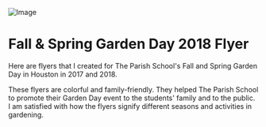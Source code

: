 ![Image](http://stellalimuel.com/img/portfolios/print/7A.jpg)

# Fall & Spring Garden Day 2018 Flyer
Here are flyers that I created for The Parish School's Fall and Spring Garden Day in Houston in 2017 and 2018.

These flyers are colorful and family-friendly. They helped The Parish School to promote their Garden Day event to the students' family and to the public. I am satisfied with how the flyers signify different seasons and activities in gardening.
